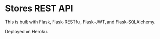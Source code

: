 # Stores REST API 

This is built with Flask, Flask-RESTful, Flask-JWT, and Flask-SQLAlchemy. 

Deployed on Heroku. 